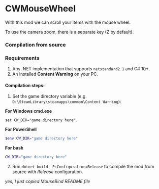 # CWMouseWheel
With this mod we can scroll your items with the mouse wheel. 

To use the camera zoom, there is a separate key (Z by default).

### Compilation from source

### Requirements
1. Any .NET implementation that supports ``netstandard2.1`` and C# 10+.
2. An installed **Content Warning** on your PC.

#### Compilation steps:
1. Set the game directory variable (e.g. ``D:\SteamLibrary\steamapps\common\Content Warning``):

**For Windows cmd.exe**
```batch
set CW_DIR="game directory here".
```

**For PowerShell**
```powershell
$env:CW_DIR="game directory here"
```

**For bash**
```bash
CW_DIR="game directory here"
```

2. Run ``dotnet build -P:Configuration=Release`` to compile the mod from source with *Release* configuration.


*yes, I just copied MouseBind README file*